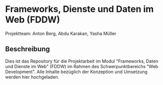 # Frameworks, Dienste und Daten im Web (FDDW)
Projektteam: Anton Berg, Abdu Karakan, Yasha Müller

## Beschreibung
Dies ist das Repository für die Projektarbeit im Modul "Frameworks, Daten und Dienste im Web" (FDDW) im Rahmen des Schwerpunktbereichs "Web Development". Alle Inhalte bezüglich der Konzeption und Umsetzung werden hier hochgeladen. 
